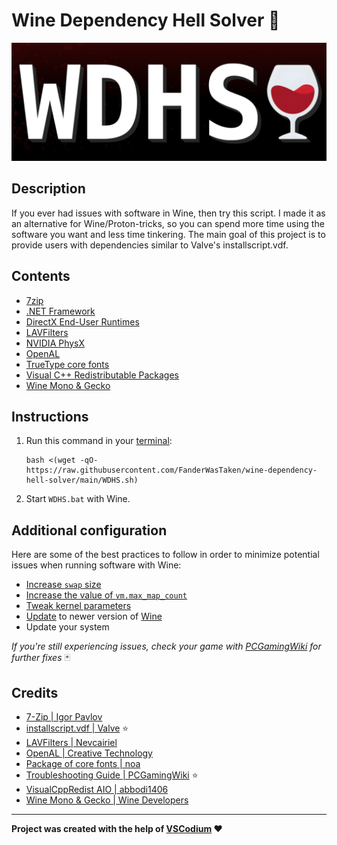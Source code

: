 # Wine Dependency Hell Solver 🍷

![logo](WDHS.png)

## Description

If you ever had issues with software in Wine, then try this script. I made it as an alternative for Wine/Proton-tricks, so you can spend more time using the software you want and less time tinkering. The main goal of this project is to provide users with dependencies similar to Valve's installscript.vdf.

## Contents

* [7zip](https://7-zip.org/)
* [.NET Framework](https://www.pcgamingwiki.com/wiki/Windows#.NET_Framework)
* [DirectX End-User Runtimes](https://www.pcgamingwiki.com/wiki/Glossary:DirectX)
* [LAVFilters ](https://github.com/Nevcairiel/LAVFilters)
* [NVIDIA PhysX](https://www.pcgamingwiki.com/wiki/Glossary:PhysX)
* [OpenAL](https://openal.org/)
* [TrueType core fonts](https://en.wikipedia.org/wiki/Core_fonts_for_the_Web)
* [Visual C++ Redistributable Packages](https://github.com/abbodi1406/vcredist)
* [Wine Mono & Gecko](https://gitlab.winehq.org/wine/wine/-/wikis/home)

## Instructions

1. Run this command in your [terminal](https://www.geeksforgeeks.org/how-to-open-terminal-in-linux/):

   ```
   bash <(wget -qO- https://raw.githubusercontent.com/FanderWasTaken/wine-dependency-hell-solver/main/WDHS.sh)
   ```

2. Start `WDHS.bat` with Wine.

## Additional configuration

Here are some of the best practices to follow in order to minimize potential issues when running software with Wine:

* [Increase <code>swap</code> size](https://wiki.archlinux.org/title/Swap)
* [Increase the value of <code>vm.max\_map\_count</code>](https://wiki.archlinux.org/title/Gaming#Increase_vm.max_map_count)
* [Tweak kernel parameters](https://wiki.archlinux.org/title/Gaming#Make_the_changes_permanent)
* [Update](https://github.com/DavidoTek/ProtonUp-Qt) to newer version of [Wine](https://github.com/Kron4ek/Wine-Builds)
* Update your system

*If you're still experiencing issues, check your game with [PCGamingWiki](https://www.pcgamingwiki.com/wiki/Home) for further fixes* 🃏

## Credits

* [7-Zip | Igor Pavlov](https://7-zip.org/)
* [installscript.vdf | Valve](https://partner.steamgames.com/doc/sdk/installscripts) ⭐️
* [LAVFilters |  Nevcairiel](https://github.com/Nevcairiel/LAVFilters)
* [OpenAL | Creative Technology](https://www.openal.org/)
* [Package of core fonts | noa](https://sourceforge.net/projects/corefonts/)
* [Troubleshooting Guide | PCGamingWiki](https://www.pcgamingwiki.com/wiki/Troubleshooting_guide) ⭐️
* [VisualCppRedist AIO | abbodi1406](https://github.com/abbodi1406/vcredist)
* [Wine Mono & Gecko | Wine Developers](https://gitlab.winehq.org/wine/wine/-/wikis/home)

***

**Project was created with the help of [VSCodium](https://vscodium.com/) ❤️**
